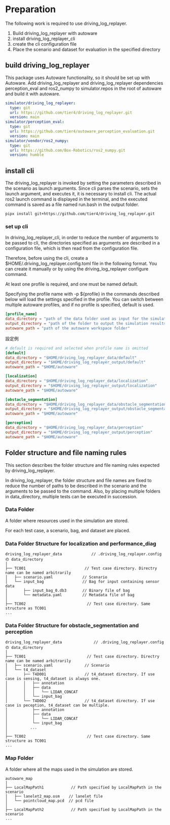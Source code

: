 # Preparation

The following work is required to use driving_log_replayer.

1. Build driving_log_replayer with autoware
2. install driving_log_replayer_cli
3. create the cli configuration file
4. Place the scenario and dataset for evaluation in the specified directory

## build driving_log_replayer

This package uses Autoware functionality, so it should be set up with Autoware.
Add driving_log_replayer and driving_log_replayer dependencies perception_eval and ros2_numpy to simulator.repos in the root of autoware and build it with autoware.

```yaml
simulator/driving_log_replayer:
  type: git
  url: https://github.com/tier4/driving_log_replayer.git
  version: main
simulator/perception_eval:
  type: git
  url: https://github.com/tier4/autoware_perception_evaluation.git
  version: main
simulator/vendor/ros2_numpy:
  type: git
  url: https://github.com/Box-Robotics/ros2_numpy.git
  version: humble
```

## install cli

The driving_log_replayer is invoked by setting the parameters described in the scenario as launch arguments.
Since cli parses the scenario, sets the launch argument, and executes it, it is necessary to install cli.
The actual ros2 launch command is displayed in the terminal, and the executed command is saved as a file named run.bash in the output folder.

```shell
pipx install git+https://github.com/tier4/driving_log_replayer.git
```

### set up cli

In driving_log_replayer_cli, in order to reduce the number of arguments to be passed to cli, the directories specified as arguments are described in a configuration file, which is then read from the configuration file.

Therefore, before using the cli, create a $HOME/.driving_log_replayer.config.toml file in the following format.
You can create it manually or by using the driving_log_replayer configure command.

At least one profile is required, and one must be named default.

Specifying the profile name with -p ${profile} in the commands described below will load the settings specified in the profile.
You can switch between multiple autoware profiles, and if no profile is specified, default is used.

```toml
[profile_name]
data_directory = "path of the data folder used as input for the simulation"
output_directory = "path of the folder to output the simulation results"
autoware_path = "path of the autoware workspace folder"
```

設定例

```toml
# default is required and selected when profile name is omitted
[default]
data_directory = "$HOME/driving_log_replayer_data/default"
output_directory = "$HOME/driving_log_replayer_output/default"
autoware_path = "$HOME/autoware"

[localization]
data_directory = "$HOME/driving_log_replayer_data/localization"
output_directory = "$HOME/driving_log_replayer_output/localization"
autoware_path = "$HOME/autoware"

[obstacle_segmentation]
data_directory = "$HOME/driving_log_replayer_data/obstacle_segmentation"
output_directory = "$HOME/driving_log_replayer_output/obstacle_segmentation"
autoware_path = "$HOME/autoware"

[perception]
data_directory = "$HOME/driving_log_replayer_data/perception"
output_directory = "$HOME/driving_log_replayer_output/perception"
autoware_path = "$HOME/autoware"
```

## Folder structure and file naming rules

This section describes the folder structure and file naming rules expected by driving_log_replayer.

In driving_log_replayer, the folder structure and file names are fixed to reduce the number of paths to be described in the scenario and the arguments to be passed to the command.
Also, by placing multiple folders in data_directory, multiple tests can be executed in succession.

### Data Folder

A folder where resources used in the simulation are stored.

For each test case, a scenario, bag, and dataset are placed.

### Data Folder Structure for localization and performance_diag

```shell
driving_log_replayer_data             // .driving_log_replayer.config の data_directory
│
├── TC001                          // Test case directory. Directry name can be named arbitrarily
│   ├── scenario.yaml             // Scenario
│   └── input_bag                 // Bag for input containing sensor data
│       ├── input_bag_0.db3       // Binary file of bag
│       └── metadata.yaml         // Metadata file of bag
│
├── TC002                           // Test case directory. Same structure as TC001
...

```

### Data Folder Structure for obstacle_segmentation and perception

```shell
driving_log_replayer_data              // .driving_log_replayer.config の data_directory
│
├── TC001                           // Test case directory. Directry name can be named arbitrarily
│   ├── scenario.yaml              // Scenario
│   └── t4_dataset
│       ├── T4D001                 // t4_dataset directory. If use case is sensing, t4_dataset is always one.
│       │   ├── annotation
│       │   ├── data
│       │   │   └── LIDAR_CONCAT
│       │   └── input_bag
│       └── T4D002                 // t4_dataset directory. If use case is peception, t4_dataset can be multiple.
│           ├── annotation
│           ├── data
│           │   └── LIDAR_CONCAT
│           └── input_bag
│          ...
│
├── TC002                           // Test case directory. Same structure as TC001
...

```

### Map Folder

A folder where all the maps used in the simulation are stored.

```shell
autoware_map
│
├── LocalMapPath1            // Path specified by LocalMapPath in the scenario
│   ├── lanelet2_map.osm    // lanelet file
│   └── pointcloud_map.pcd  // pcd file
│
├── LocalMapPath2            // Path specified by LocalMapPath in the scenario
...

```
